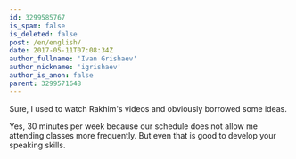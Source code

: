```yaml
---
id: 3299585767
is_spam: false
is_deleted: false
post: /en/english/
date: 2017-05-11T07:08:34Z
author_fullname: 'Ivan Grishaev'
author_nickname: 'igrishaev'
author_is_anon: false
parent: 3299571648
---
```


<p>Sure, I used to watch Rakhim's videos and obviously borrowed some ideas.</p><p>Yes, 30 minutes per week because our schedule does not allow me attending classes more frequently. But even that is good to develop your speaking skills.</p>
